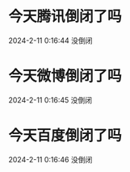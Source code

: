 # 今天腾讯倒闭了吗

2024-2-11 0:16:44 没倒闭

# 今天微博倒闭了吗

2024-2-11 0:16:45 没倒闭

# 今天百度倒闭了吗

2024-2-11 0:16:46 没倒闭

